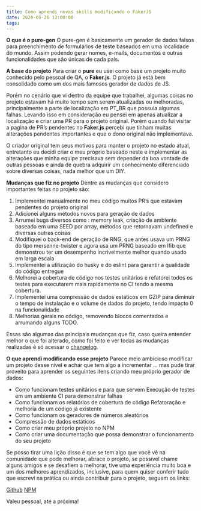 ```yaml
---
title: Como aprendi novas skills modificando o FakerJS
date: 2020-05-26 12:00:00
tags:
---
```

**O que é o pure-gen**
O pure-gen é basicamente um gerador de dados falsos para preenchimento de formulários de teste baseados em uma localidade do mundo. Assim podendo gerar nomes, e-mails, documentos e outras funcionalidades que são únicas de cada país.

<!-- more -->

**A base do projeto**
Para criar o **pure** eu usei como base um projeto muito conhecido pelo pessoal de QA, o **Faker.js**. O projeto já está bem consolidado como um dos mais famosos gerador de dados de JS.

Porém no cenário que vi dentro da equipe que trabalhei, algumas coisas no projeto estavam há muito tempo sem serem atualizadas ou melhoradas, principalmente a parte de localização em PT_BR que possuía algumas falhas. Levando isso em consideração eu pensei em apenas atualizar a localização e criar uma PR para o projeto original. Porém quando fui visitar a pagina de PR’s pendentes no **Faker.js** percebi que tinham muitas alterações pendentes importantes e que o dono original não implementava.

O criador original tem seus motivos para manter o projeto no estado atual, entretanto eu decidi criar o meu próprio baseado neste e implementar as alterações que minha equipe precisava sem depender da boa vontade de outras pessoas e ainda de quebra adquirir um conhecimento diferenciado sobre diversas coisas, nada melhor que um DIY.

**Mudanças que fiz no projeto**
Dentre as mudanças que considero importantes feitas no projeto são:
1. Implementei manualmente no meu código muitos PR’s que estavam pendentes do projeto original
2. Adicionei alguns métodos novos para geração de dados
3. Arrumei bugs diversos como : memory leak, criação de ambiente baseado em uma SEED por array, métodos que retornavam undefined e diversas outras coisas
4. Modifiquei o back-end de geração de RNG, que antes usava um PRNG do tipo mersenne-twister e agora usa um PRNG baseado em lfib que demonstrou ter um desempenho incrivelmente melhor quando usado em larga escala
5. Implementei a utilização do husky e do eslint para garantir a qualidade do código entregue
6. Melhorei a cobertura de código nos testes unitários e refatorei todos os testes para executarem mais rapidamente no CI tendo a mesma cobertura.
7. Implementei uma compressão de dados estáticos em GZIP para diminuir o tempo de instalação e o volume de dados do projeto, tendo impacto 0 na funcionalidade
8. Melhorias gerais no código, removendo blocos comentados e arrumando alguns TODO.

Essas são algumas das principais mudanças que fiz, caso queira entender melhor o que foi alterado, como foi feito e ver todas as mudanças realizadas é só acessar o [changelog](https://github.com/armindojr/pure-gen/blob/master/CHANGELOG.md).

**O que aprendi modificando esse projeto**
Parece meio ambicioso modificar um projeto desse nível e achar que tem algo a incrementar … mas pude tirar proveito para aprender os seguintes itens criando meu próprio gerador de dados:

- Como funcionam testes unitários e para que servem
Execução de testes em um ambiente CI para demonstrar falhas
- Como funcionam os relatórios de cobertura de código
Refatoração e melhoria de um código já existente
- Como funcionam os geradores de números aleatórios
- Compressão de dados estáticos
- Como criar meu próprio projeto no NPM
- Como criar uma documentação que possa demonstrar o funcionamento do seu projeto

Se posso tirar uma lição disso é que se tem algo que você vê na comunidade que pode melhorar, abrace o projeto, se possível chame alguns amigos e se desafiem a melhorar, tive uma experiência muito boa e um dos melhores aprendizados, inclusive, para quem quiser conferir tudo que escrevi na prática ou ainda contribuir para o projeto, seguem os links:

[Github](https://github.com/armindojr/pure-gen)
[NPM](https://www.npmjs.com/package/pure-gen)

Valeu pessoal, até a próxima!